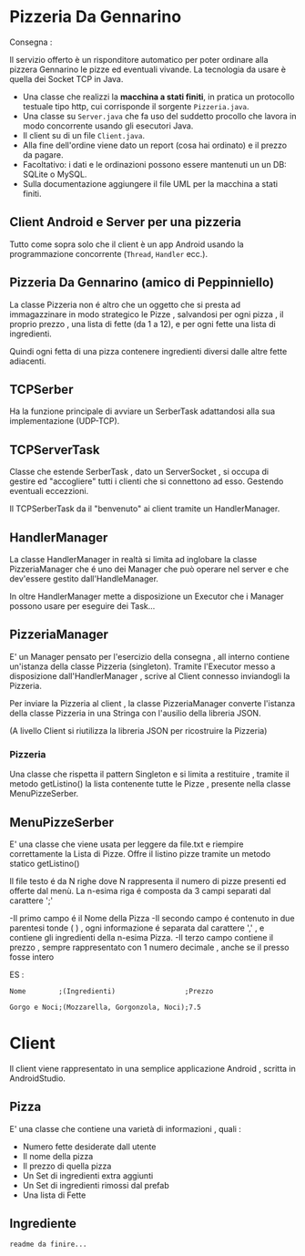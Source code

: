 # Pizzeria Da Gennarino

Consegna : 

Il servizio offerto è un risponditore automatico per poter ordinare alla pizzera Gennarino le pizze ed eventuali vivande. La tecnologia da usare è quella dei Socket TCP in Java. 
- Una classe che realizzi la **macchina a stati finiti**, in pratica un protocollo testuale tipo http, cui corrisponde il sorgente `Pizzeria.java`.
- Una classe su `Server.java` che fa uso del suddetto procollo che lavora in modo concorrente usando gli esecutori Java.
- Il client su di un file `Client.java`.
- Alla fine dell'ordine viene dato un report (cosa hai ordinato) e il prezzo da pagare.
- Facoltativo: i dati e le ordinazioni possono essere mantenuti un un DB: SQLite o MySQL.
- Sulla documentazione aggiungere il file UML per la macchina a stati finiti.

## Client Android e Server per una pizzeria

Tutto come sopra solo che il client è un app Android usando la programmazione concorrente (`Thread`, `Handler` ecc.).

## Pizzeria Da Gennarino (amico di Peppinniello)

La classe Pizzeria non é altro che un oggetto che si presta ad immagazzinare in modo strategico le Pizze , salvandosi per ogni pizza , il proprio prezzo , una lista di fette (da 1 a 12),
e per ogni fette una lista di ingredienti.

Quindi ogni fetta di una pizza contenere ingredienti diversi dalle altre fette adiacenti.

## TCPSerber

Ha la funzione principale di avviare un SerberTask adattandosi alla sua implementazione (UDP-TCP).

## TCPServerTask

Classe che estende SerberTask , dato un ServerSocket , si occupa di gestire ed "accogliere" tutti i clienti che si connettono ad esso.
Gestendo eventuali eccezzioni.

Il TCPSerberTask da il "benvenuto" ai client tramite un HandlerManager.

## HandlerManager 

La classe HandlerManager in realtà si limita ad inglobare la classe PizzeriaManager che é uno dei Manager che può operare nel server e
che dev'essere gestito dall'HandleManager.

In oltre HandlerManager mette a disposizione un Executor che i Manager possono usare per eseguire dei Task...

## PizzeriaManager

E' un Manager pensato per l'esercizio della consegna , all interno contiene un'istanza della classe Pizzeria (singleton).
Tramite l'Executor messo a disposizione dall'HandlerManager , scrive al Client connesso inviandogli la Pizzeria.

Per inviare la Pizzeria al client , la classe PizzeriaManager converte l'istanza della classe Pizzeria in una Stringa con l'ausilio della libreria JSON.

(A livello Client si riutilizza la libreria JSON per ricostruire la Pizzeria)

### Pizzeria 

Una classe che rispetta il pattern Singleton e si limita a restituire , tramite il metodo getListino() la lista contenente tutte le Pizze , presente nella classe MenuPizzeSerber.

## MenuPizzeSerber

E' una classe che viene usata per leggere da file.txt e riempire correttamente la Lista di Pizze.
Offre il listino pizze tramite un metodo statico getListino()

Il file testo é da N righe dove N rappresenta il numero di pizze presenti ed offerte dal menù.
La n-esima riga é composta da 3 campi separati dal carattere ';'

-Il primo campo é il Nome della Pizza
-Il secondo campo é contenuto in due parentesi tonde ( ) , ogni informazione é separata dal carattere ',' , e contiene gli ingredienti della n-esima Pizza.
-Il terzo campo contiene il prezzo , sempre rappresentato con 1 numero decimale , anche se il presso fosse intero

ES : 
    
    Nome        ;(Ingredienti)                 ;Prezzo
    
    Gorgo e Noci;(Mozzarella, Gorgonzola, Noci);7.5


# Client

Il client viene rappresentato in una semplice applicazione Android , scritta in AndroidStudio.

## Pizza

E' una classe che contiene una varietà di informazioni , quali : 
    
- Numero fette desiderate dall utente
- Il nome della pizza
- Il prezzo di quella pizza
- Un Set di ingredienti extra aggiunti
- Un Set di ingredienti rimossi dal prefab
- Una lista di Fette
    

## Ingrediente 

    readme da finire...
